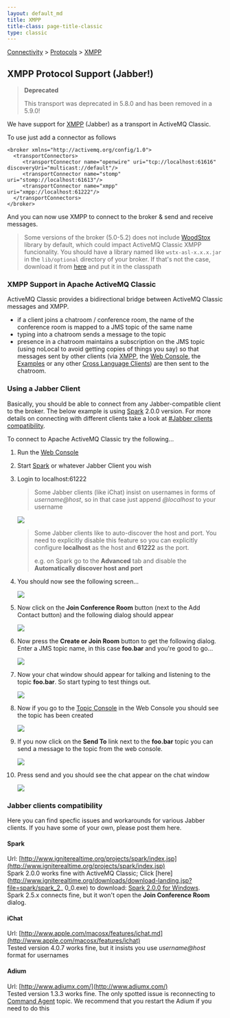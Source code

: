 ```yaml
---
layout: default_md
title: XMPP 
title-class: page-title-classic
type: classic
---
```


[Connectivity](connectivity) > [Protocols](protocols) > [XMPP](xmpp)


XMPP Protocol Support (Jabber!)
-------------------------------

> **Deprecated**
> 
> This transport was deprecated in 5.8.0 and has been removed in a 5.9.0!

We have support for [XMPP](http://www.xmpp.org/) (Jabber) as a transport in ActiveMQ Classic.

To use just add a connector as follows
```
<broker xmlns="http://activemq.org/config/1.0">
  <transportConnectors>
     <transportConnector name="openwire" uri="tcp://localhost:61616" discoveryUri="multicast://default"/>
     <transportConnector name="stomp"    uri="stomp://localhost:61613"/>
     <transportConnector name="xmpp"     uri="xmpp://localhost:61222"/>
  </transportConnectors>
</broker>
```
And you can now use XMPP to connect to the broker & send and receive messages.

> Some versions of the broker (5.0-5.2) does not include [WoodStox](http://woodstox.codehaus.org/) library by default, which could impact ActiveMQ Classic XMPP funcionality. You should have a library named like `wstx-asl-x.x.x.jar` in the `lib/optional` directory of your broker. If that's not the case, download it from [here](http://woodstox.codehaus.org/) and put it in the classpath

### XMPP Support in Apache ActiveMQ Classic

ActiveMQ Classic provides a bidirectional bridge between ActiveMQ Classic messages and XMPP.

*   if a client joins a chatroom / conference room, the name of the conference room is mapped to a JMS topic of the same name
*   typing into a chatroom sends a message to the topic
*   presence in a chatroom maintains a subscription on the JMS topic (using noLocal to avoid getting copies of things you say) so that messages sent by other clients (via [XMPP](xmpp), the [Web Console](web-console), the [Examples](examples) or any other [Cross Language Clients](cross-language-clients)) are then sent to the chatroom.

### Using a Jabber Client

Basically, you should be able to connect from any Jabber-compatible client to the broker. The below example is using [Spark](http://jivesoftware.com/products/spark/) 2.0.0 version. For more details on connecting with different clients take a look at [#Jabber clients compatibility](xmpp).

To connect to Apache ActiveMQ Classic try the following...

1. Run the [Web Console](web-console)  
2. Start [Spark](http://jivesoftware.com/products/spark/) or whatever Jabber Client you wish  
3. Login to localhost:61222

    > Some Jabber clients (like iChat) insist on usernames in forms of _username@host_, so in that case just append _@localhost_ to your username

    ![](assets/img/step1.png)

    > Some Jabber clients like to auto-discover the host and port. You need to explicitly disable this feature so you can explicitly configure **localhost** as the host and **61222** as the port.
    > 
    > e.g. on Spark go to the **Advanced** tab and disable the **Automatically discover host and port**

4. You should now see the following screen...

    ![](assets/img/step2.png)

5. Now click on the **Join Conference Room** button (next to the Add Contact button) and the following dialog should appear

    ![](assets/img/step3.png)

6. Now press the **Create or Join Room** button to get the following dialog. Enter a JMS topic name, in this case **foo.bar** and you're good to go...

    ![](assets/img/step4.png)

7. Now your chat window should appear for talking and listening to the topic **foo.bar**. So start typing to test things out. 

    ![](assets/img/step5.png)

8. Now if you go to the [Topic Console](http://localhost:8161/admin/topics.jsp) in the Web Console you should see the topic has been created

    ![](assets/img/step6-new.png)

9. If you now click on the **Send To** link next to the **foo.bar** topic you can send a message to the topic from the web console. 

    ![](assets/img/step7-new.png)

10. Press send and you should see the chat appear on the chat window

    ![](assets/img/step8.png)

### Jabber clients compatibility

Here you can find specfic issues and workarounds for various Jabber clients. If you have some of your own, please post them here.

#### Spark

Url: [http://www.igniterealtime.org/projects/spark/index.jsp](http://www.igniterealtime.org/projects/spark/index.jsp)  
Spark 2.0.0 works fine with ActiveMQ Classic; Click [here](http://www.igniterealtime.org/downloads/download-landing.jsp?file=spark/spark_2_ 0_0.exe) to download: [Spark 2.0.0 for Windows](http://www.igniterealtime.org/downloads/download-landing.jsp?file=spark/spark_2_0_0.exe).  
Spark 2.5.x connects fine, but it won't open the **Join Conference Room** dialog.

#### iChat

Url: [http://www.apple.com/macosx/features/ichat.md](http://www.apple.com/macosx/features/ichat)  
Tested version 4.0.7 works fine, but it insists you use _username@host_ format for usernames

#### Adium

Url: [http://www.adiumx.com/](http://www.adiumx.com/)  
Tested version 1.3.3 works fine. The only spotted issue is reconnecting to [Command Agent](command-agent) topic. We recommend that you restart the Adium if you need to do this

